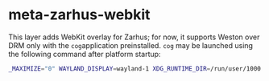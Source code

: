 # meta-zarhus-webkit

This layer adds WebKit overlay for Zarhus; for now, it supports Weston over DRM
only with the `cog`application preinstalled. `cog` may be launched using the
following command after platform startup:

```bash
_MAXIMIZE="0" WAYLAND_DISPLAY=wayland-1 XDG_RUNTIME_DIR=/run/user/1000 cog
```
